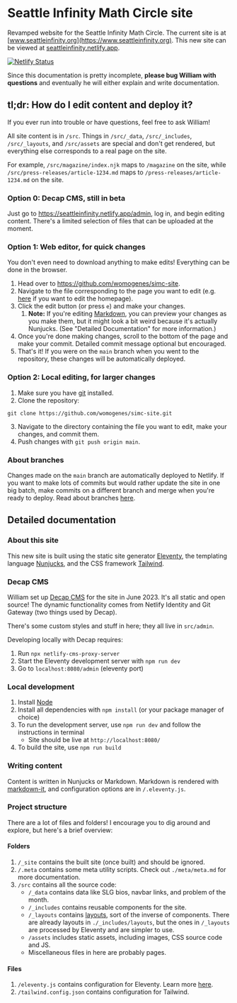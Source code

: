 # Seattle Infinity Math Circle site

Revamped website for the Seattle Infinity Math Circle. The current site is at [www.seattleinfinity.org](https://www.seattleinfinity.org). This new site can be viewed at [seattleinfinity.netlify.app](https://seattleinfinity.netlify.app).

[![Netlify Status](https://api.netlify.com/api/v1/badges/e73a75a8-f560-4156-b66d-847a7a892347/deploy-status)](https://app.netlify.com/sites/seattleinfinity/deploys)

Since this documentation is pretty incomplete, **please bug William with questions** and eventually he will either explain and write documentation.

## tl;dr: How do I edit content and deploy it?

If you ever run into trouble or have questions, feel free to ask William!

All site content is in `/src`. Things in `/src/_data`, `/src/_includes`, `/src/_layouts`, and `/src/assets` are special and don't get rendered, but everything else corresponds to a real page on the site.

For example, `/src/magazine/index.njk` maps to `/magazine` on the site, while `/src/press-releases/article-1234.md` maps to `/press-releases/article-1234.md` on the site.

### Option 0: Decap CMS, still in beta

Just go to https://seattleinfinity.netlify.app/admin, log in, and begin editing content. There's a limited selection of files that can be uploaded at the moment.

### Option 1: Web editor, for quick changes

You don't even need to download anything to make edits! Everything can be done in the browser.

1. Head over to https://github.com/womogenes/simc-site.
2. Navigate to the file corresponding to the page you want to edit (e.g. [here](https://github.com/womogenes/simc-site/blob/main/src/index.njk) if you want to edit the homepage).
3. Click the edit button (or press `e`) and make your changes.
   1. **Note:** If you're editing [Markdown](https://www.markdownguide.org/), you can preview your changes as you make them, but it might look a bit weird because it's actually Nunjucks. (See "Detailed Documentation" for more information.)
4. Once you're done making changes, scroll to the bottom of the page and make your commit. Detailed commit message optional but encouraged.
5. That's it! If you were on the `main` branch when you went to the repository, these changes will be automatically deployed.

### Option 2: Local editing, for larger changes

1. Make sure you have [git](https://git-scm.com/) installed.
2. Clone the repository:

```
git clone https://github.com/womogenes/simc-site.git
```

3. Navigate to the directory containing the file you want to edit, make your changes, and commit them.
4. Push changes with `git push origin main`.

### About branches

Changes made on the `main` branch are automatically deployed to Netlify. If you want to make lots of commits but would rather update the site in one big batch, make commits on a different branch and merge when you're ready to deploy. Read about branches [here](https://docs.github.com/en/pull-requests/collaborating-with-pull-requests/proposing-changes-to-your-work-with-pull-requests/about-branches).

## Detailed documentation

### About this site

This new site is built using the static site generator [Eleventy](https://www.11ty.dev), the templating language [Nunjucks](https://mozilla.github.io/nunjucks), and the CSS framework [Tailwind](https://tailwindcss.com).

### Decap CMS

William set up [Decap CMS](https://decapcms.org) for the site in June 2023. It's all static and open source! The dynamic functionality comes from Netlify Identity and Git Gateway (two things used by Decap).

There's some custom styles and stuff in here; they all live in `src/admin`.

Developing locally with Decap requires:

1. Run `npx netlify-cms-proxy-server`
2. Start the Eleventy development server with `npm run dev`
3. Go to `localhost:8080/admin` (eleventy port)

### Local development

1. Install [Node](https://nodejs.org/en/)
2. Install all dependencies with `npm install` (or your package manager of choice)
3. To run the development server, use `npm run dev` and follow the instructions in terminal
   - Site should be live at `http://localhost:8080/`
4. To build the site, use `npm run build`

### Writing content

Content is written in Nunjucks or Markdown. Markdown is rendered with [markdown-it](https://github.com/markdown-it/markdown-it), and configuration options are in `/.eleventy.js`.

### Project structure

There are a lot of files and folders! I encourage you to dig around and explore, but here's a brief overview:

#### Folders

1. `/_site` contains the built site (once built) and should be ignored.
2. `/.meta` contains some meta utility scripts. Check out `./meta/meta.md` for more documentation.
3. `/src` contains all the source code:
   - `/_data` contains data like SLG bios, navbar links, and problem of the month.
   - `/_includes` contains reusable components for the site.
   - `/_layouts` contains [layouts](https://www.11ty.dev/docs/layouts/), sort of the inverse of components. There are already layouts in `./_includes/layouts`, but the ones in `/_layouts` are processed by Eleventy and are simpler to use.
   - `/assets` includes static assets, including images, CSS source code and JS.
   - Miscellaneous files in here are probably pages.

#### Files

1. `/eleventy.js` contains configuration for Eleventy. Learn more [here](https://www.11ty.dev/docs/).
2. `/tailwind.config.json` contains configuration for Tailwind.
